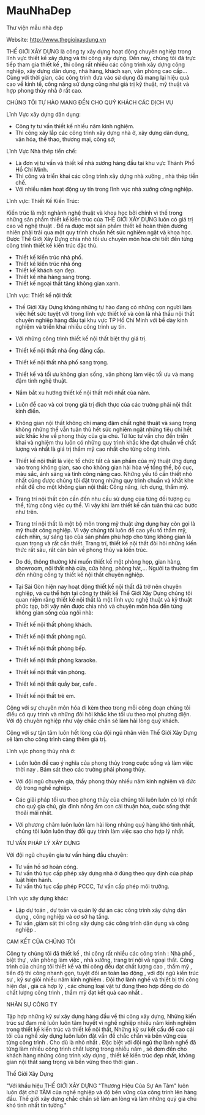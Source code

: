 MauNhaDep
=========

Thư viện mẫu nhà đẹp

Website: http://www.thegioixaydung.vn

THẾ GIỚI XÂY DỰNG là công ty xây dựng hoạt động chuyên nghiệp trong lĩnh vực thiết kế xây dựng và thi công xây dựng. Đến nay, chúng tôi đã trực tiếp tham gia thiết kế , thi công rất nhiều các công trình xây dựng công nghiệp, xây dựng dân dụng, nhà hàng, khách sạn, văn phòng cao cấp... Cùng với thời gian, các công trình đưa vào sử dụng đã mang lại hiệu quả cao về kinh tế, công năng sử dụng cũng như giá trị kỹ thuật, mỹ thuật và hợp phong thủy nhà ở rất cao.

CHÚNG TÔI TỰ HÀO MANG ĐẾN CHO QUÝ KHÁCH CÁC DỊCH VỤ

Lĩnh Vực xây dựng dân dụng:

- Công ty tư vấn thiết kế  nhiều năm kinh nghiệm.
- Thi công xây lắp các công trình xây dựng nhà ở, xây dựng dân dụng, văn hóa, thể thao, thương mại, công sở;

Lĩnh Vực Nhà thép tiền chế:

- Là đơn vị tư vấn và thiết kế nhà xưởng hàng đầu tại khu vực Thành Phố Hồ Chí Minh. 
- Thi công và triển khai các công trình xây dựng nhà xưởng , nhà thép tiền chế.
- Với nhiều năm hoạt động uy tín trong lĩnh vực nhà xưởng công nghiệp.

Lĩnh vực: Thiết Kế Kiến Trúc:

 

Kiến trúc là một nghành nghệ thuật và khoa học bởi chính vì thế trong những sản phẩm thiết kế kiến trúc của THẾ GIỚI XÂY DỰNG luôn có giá trị cao về nghệ thuật . Để ra được một sản phẩm thiết kế hoàn thiện đương nhiên phải trải qua một quy trình chuẩn hết sức nghiêm ngặt và khoa học.  Được Thế Giới Xây Dựng chia nhỏ tối ưu chuyên môn hóa chi tiết đến từng công trình thiết kế kiến trúc đặc thù.

- Thiết kế kiến trúc nhà phố.
- Thiết kế kiến trúc nhà ống
- Thiết kế khách sạn đẹp.
- Thiết kế nhà hàng sang trọng.
- Thiết kế ngoại thất tăng không gian xanh.

 Lĩnh vực: Thiết kế nội thất

- Thế Giới Xây Dựng không những tự hào đang có những con người làm việc hết sức tuyệt vời trong lĩnh vực thiết kế và còn là nhà thầu nội thất chuyên nghiệp hàng đầu tại khu vực TP Hồ Chí Minh với bề dày kinh nghiệm và triển khai nhiều công trình uy tín.

- Với những công trình thiết kế nội thất biệt thự giá trị.
- Thiết kế nội thất nhà ống đẳng cấp. 
- Thiết kế nội thất nhà phố sang trọng.
- Thiết kế và tối ưu không gian sống, văn phòng làm việc tối ưu và mang đậm tính nghệ thuật.
- Nắm bắt xu hướng thiết kế nội thất mới nhất của năm.
- Luôn đề cao và coi trọng giá trị đích thực của các trường phái nội thất kinh điển.

- Không gian nội thất không chỉ mang đậm chất nghệ thuật và sang trọng không những thế vẫn tuân thủ hết sức nghiêm ngặt những tiêu chí hết sức khắc khe về phong thủy của gia chủ. Từ lúc tư vấn cho đến triển khai và nghiệm thu luôn có những quy trình khắc khe đạt chuẩn về chất lượng và nhất là giá trị thẩm mỹ cao nhất cho từng công trình.

 

- Thiết kế nội thất là việc tổ chức tất cả sản phẩm của mỹ thuật ứng dụng vào trong không gian, sao cho không gian hài hòa về tổng thể, bố cục, màu sắc, ánh sáng và tính công năng cao. Những yếu tố cần thiết nhỏ nhất cũng được chúng tôi đặt trong những quy trình chuẩn và khắt khe nhất để cho một không gian nội thất: Công năng, ích dụng, thẩm mỹ.

 

- Trang trí nội thất còn cần đến nhu cầu sử dụng của từng đối tượng cụ thể, từng công việc cụ thể. Vì vậy khi làm thiết kế cần tuân thủ các bước như trên.

- Trang trí nội thất là một bộ môn trong mỹ thuật ứng dụng hay còn gọi là mỹ thuật công nghiệp. Vì vậy chúng tôi luôn đề cao yếu tố thẩm mỹ, cách nhìn, sự sáng tạo của sản phẩm phù hợp cho từng không gian là quan trọng và rất cần thiết. Trang trí, thiết kế nội thất đòi hỏi những kiến thức rất sâu, rất căn bản về phong thủy và kiến trúc.

- Do đó, thông thường khi muốn thiết kế một phòng họp, gian hàng, showroom, nội thất nhà cửa, cửa hàng, phòng hát,... Người ta thường tìm đến những công ty thiết kế nội thất chuyên nghiệp.

- Tại Sài Gòn hiện nay hoạt động thiết kế nội thất đã trở nên chuyên nghiệp, và cụ thể hơn tại công ty thiết kế Thế Giới Xây Dựng chúng tôi quan niệm rằng thiết kế nội thất là một lĩnh vực nghệ thuật và kỹ thuật phức tạp, bởi vậy nên được chia nhỏ và chuyên môn hóa đến từng không gian sống của ngôi nhà:

 

- Thiết kế nội thất phòng khách. 
- Thiết kế nội thất phòng ngủ. 
- Thiết kế nội thất phòng bếp.
- Thiết kế nội thất phòng karaoke.
- Thiết kế nội thất văn phòng.
- Thiết kế nội thất quầy bar, cafe .
- Thiết kế nội thất trẻ em.

 

Cộng với sự chuyên môn hóa đi kèm theo trong mỗi công đoạn chúng tôi điều có quy trình và những đòi hỏi khắc khe tối ưu theo mọi phương diện. Với độ chuyên nghiệp như vậy chắc chắn sẽ làm hài lòng quý khách. 

Cộng với sự tận tâm luôn hết lòng của đội ngũ nhân viên Thế Giới Xây Dựng sẽ làm cho công trình càng thêm giá trị.

 

Lĩnh vực phong thủy nhà ở:

- Luôn luôn đề cao ý nghĩa của phong thủy trong cuộc sống và làm việc thời nay . Bám sát theo các trường phái phong thủy. 

 - Với đội ngũ chuyên gia, thầy phong thủy nhiều năm kinh nghiệm và đức độ trong nghề nghiệp.  

- Các giải pháp tối ưu theo phong thủy của chúng tôi luôn luôn có lợi nhất cho quý gia chủ, gia đình nồng ấm con cái thuận hòa, cuộc sống thật thoải mái nhất.

- Với phương châm luôn luôn làm hài lòng những quý hàng khó tính nhất, chúng tôi luôn luôn thay đổi quy trình làm việc sao cho hợp lý nhất.

TƯ VẤN PHÁP LÝ XÂY DỰNG

 

 Với đội ngũ chuyên gia tư vấn hàng đầu chuyên:

- Tư vấn hồ sơ hoàn công.
- Tư vấn thủ tục cấp phép xây dựng nhà ở đúng theo quy định của pháp luật hiện hành.
- Tư vấn thủ tục cấp phép PCCC, Tư vấn cấp phép môi trường.

Lĩnh vực xây dựng khác:

- Lập dự toán , dự toán và quản lý dự án các công trình xây dựng dân dụng , công nghiệp và cơ sở hạ tầng. 
- Tư vấn ,giám sát thi công xây dựng các công trình dân dụng và công nghiệp .

 

CAM KẾT CỦA CHÚNG TÔI

 

Công ty chúng tôi đã thiết kế , thi công rất nhiều các công trình : Nhà phố , biệt thự , văn phòng làm việc , nhà xưởng, trang trí nội và ngoại thất.
Công trình của chúng tôi thiết kế và thi công đểu đạt chất lượng cao , thẩm mỹ , tiến độ thi công nhanh gọn, tuyệt đối an toàn lao động , với đội ngũ kiến trúc sư , kỹ sư giỏi nhiều năm kinh nghiệm . Đội thợ lành nghề và thiết bị thi công hiện đại , giá cả hợp lý , các chủng loại vật tư đúng theo hợp đồng do đó  chất lượng công trình , thẩm mỹ đạt kết quả cao nhất .

NHÂN SỰ CÔNG TY

 Tập hợp những kỹ sư xây dựng hàng đầu về thi công xây dựng, Những kiến trúc sư đam mê luôn luôn tâm huyết vì nghề nghiệp nhiều năm kinh nghiệm trong thiết kế kiến trúc và thiết kế nội thất, Những kỹ sư kết cấu đề cao cái tôi của nghề xây dựng  luôn luôn đặt vấn đề chắc chắn và bền vững của từng công trình . Cho dù là nhỏ nhất . Đặc biệt với đội ngũ thợ lành nghề đã từng làm nhiều công trình chất lượng trong nhiều năm , sẽ đem đến cho khách hàng những công trình xây dựng , thiết kế kiến trúc đẹp nhất, không gian nội thất sang trọng và bền vững theo thời gian .

Thế Giới Xây Dựng

"Với khẩu hiệu THẾ GIỚI XÂY DỰNG "Thương Hiệu Của Sự An Tâm" luôn luôn đặt chữ TÂM của nghề nghiệp và độ bền vững của công trình lên hàng đầu. Thế giới xây dựng chắc chắn sẽ làm an lòng và làm những quý gia chủ khó tính nhất tin tưởng."
